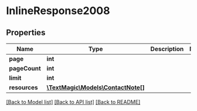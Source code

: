 # InlineResponse2008

## Properties
Name | Type | Description | Notes
------------ | ------------- | ------------- | -------------
**page** | **int** |  | 
**pageCount** | **int** |  | 
**limit** | **int** |  | 
**resources** | [**\TextMagic\Models\ContactNote[]**](ContactNote.md) |  | 

[[Back to Model list]](../README.md#documentation-for-models) [[Back to API list]](../README.md#documentation-for-api-endpoints) [[Back to README]](../README.md)


